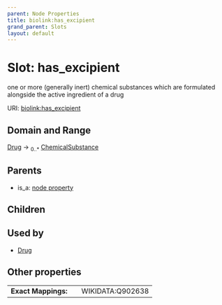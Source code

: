 ```yaml
---
parent: Node Properties
title: biolink:has_excipient
grand_parent: Slots
layout: default
---
```


# Slot: has_excipient


one or more (generally inert) chemical substances which are formulated alongside the active ingredient of a drug

URI: [biolink:has_excipient](https://w3id.org/biolink/vocab/has_excipient)

## Domain and Range

[Drug](Drug.md) ->  <sub>0..*</sub> [ChemicalSubstance](ChemicalSubstance.md)

## Parents

 *  is_a: [node property](node_property.md)

## Children


## Used by

 * [Drug](Drug.md)

## Other properties

|  |  |  |
| --- | --- | --- |
| **Exact Mappings:** | | WIKIDATA:Q902638 |


